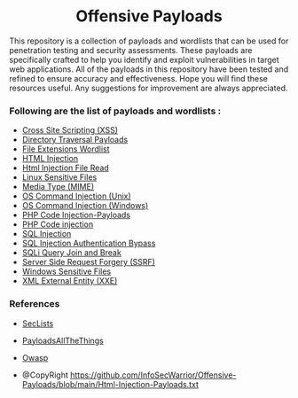 <h1 align="center"> Offensive Payloads</h1>

This repository is a collection of payloads and wordlists that can be used for penetration testing and security assessments. These payloads are specifically crafted to help you identify and exploit vulnerabilities in target web applications. All of the payloads in this repository have been tested and refined to ensure accuracy and effectiveness. Hope you will find these resources useful. Any suggestions for improvement are always appreciated.

### Following are the list of payloads and wordlists :

  - [Cross Site Scripting (XSS)](Cross-Site-Scripting-XSS-Payloads.txt)
  - [Directory Traversal Payloads](Directory-Traversal-Payloads.txt)
  - [File Extensions Wordlist](File-Extensions-Wordlist.txt)
  - [HTML Injection](Html-Injection-Payloads.txt)
  - [Html Injection File Read](Html-Injection-Read-File-Payloads.txt)
  - [Linux Sensitive Files](Linux-Sensitive-Files.txt)
  - [Media Type (MIME)](Media-Type-(MIME).txt)
  - [OS Command Injection (Unix)](OS-Command-Injection-Unix-Payloads.txt)
  - [OS Command Injection (Windows)](OS-Command-Injection-Windows-Payloads.txt)
  - [PHP Code Injection-Payloads](PHP-Code-Injections-Payloads.txt)
  - [PHP Code injection](PHP-Code-injection.txt)
  - [SQL Injection](SQL-Injection-Payloads.txt)
  - [SQL Injection Authentication Bypass](SQL-Injection-Auth-Bypass-Payloads.txt)
  - [SQLi Query Join and Break](SQLi-query-Join-and-Break.md)
  - [Server Side Request Forgery (SSRF)](Server-Side-Request-Forgery-Payloads.txt)
  - [Windows Sensitive Files](Windows-Sensitive-Files.txt)
  - [XML External Entity (XXE)](XML-External-Entity-(XXE)-Payloads.txt)

### References

  - [SecLists](https://github.com/danielmiessler/SecLists)
  - [PayloadsAllTheThings](https://github.com/swisskyrepo/PayloadsAllTheThings)
  - [Owasp](https://owasp.org/)

  - @CopyRight  https://github.com/InfoSecWarrior/Offensive-Payloads/blob/main/Html-Injection-Payloads.txt

